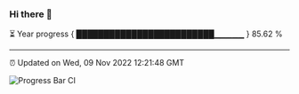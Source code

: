 ### Hi there 👋

⏳ Year progress { █████████████████████████▁▁▁▁▁ } 85.62 %

---

⏰ Updated on Wed, 09 Nov 2022 12:21:48 GMT

![Progress Bar CI](https://github.com/Shyam-Makwana/GitHub-Actions-Demo/workflows/Progress%20Bar%20CI/badge.svg)
